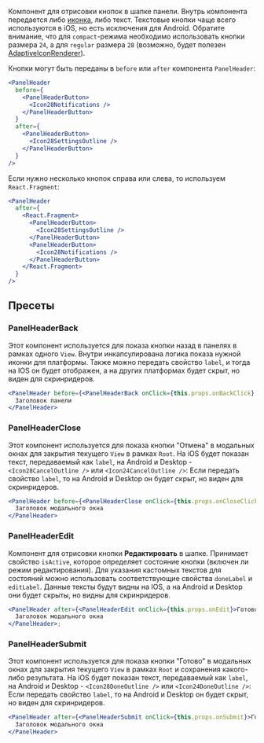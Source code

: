 Компонент для отрисовки кнопок в шапке панели. Внутрь компонента передается либо [иконка](https://vkcom.github.io/icons/),
либо текст. Текстовые кнопки чаще всего используются в iOS, но есть исключения для Android. Обратите внимание, что для `compact`-режима необходимо использовать кнопки размера `24`, а для `regular` размера `28` (возможно, будет полезен [AdaptiveIconRenderer](#!/AdaptiveIconRenderer)).

Кнопки могут быть переданы в `before` или `after` компонента `PanelHeader`:

```jsx static
<PanelHeader
  before={
    <PanelHeaderButton>
      <Icon28Notifications />
    </PanelHeaderButton>
  }
  after={
    <PanelHeaderButton>
      <Icon28SettingsOutline />
    </PanelHeaderButton>
  }
/>
```

Если нужно несколько кнопок справа или слева, то используем `React.Fragment`:

```jsx static
<PanelHeader
  after={
    <React.Fragment>
      <PanelHeaderButton>
        <Icon28SettingsOutline />
      </PanelHeaderButton>
      <PanelHeaderButton>
        <Icon28Notifications />
      </PanelHeaderButton>
    </React.Fragment>
  }
/>
```

## Пресеты

### PanelHeaderBack

Этот компонент используется для показа кнопки назад в панелях в рамках одного `View`. Внутри инкапсулирована логика показа нужной иконки для платформы.
Также можно передать свойство `label`, и тогда на IOS он будет отображен, а на других платформах будет скрыт, но виден для скринридеров.

```jsx static
<PanelHeader before={<PanelHeaderBack onClick={this.props.onBackClick} />}>
  Заголовок панели
</PanelHeader>
```

### PanelHeaderClose

Этот компонент используется для показа кнопки "Отмена" в модальных окнах для закрытия текущего `View` в рамках `Root`. На iOS будет показан текст, передаваемый как `label`, на Android и Desktop - `<Icon28CancelOutline />` или `<Icon24CancelOutline />`:
Если передать свойство `label`, то на Android и Desktop он будет скрыт, но виден для скринридеров.

```jsx static
<PanelHeader before={<PanelHeaderClose onClick={this.props.onCloseClick} />}>
  Заголовок модального окна
</PanelHeader>
```

### PanelHeaderEdit

Компонент для отрисовки кнопки **Редактировать** в шапке. Принимает свойство `isActive`, которое определяет состояние кнопки (включен ли режим редактирования).
Для указания кастомных текстов для состояний можно использовать соответствующие свойства `doneLabel` и `editLabel`. Данные тексты будут видны на IOS, а на Android и Desktop они будет скрыты, но видны для скринридеров.

```jsx static
<PanelHeader after={<PanelHeaderEdit onClick={this.props.onEdit}>Готово</PanelHeaderSubmit>}>
  Заголовок модального окна
</PanelHeader>;
```

### PanelHeaderSubmit

Этот компонент используется для показа кнопки "Готово" в модальных окнах для закрытия текущего `View` в рамках `Root` и сохранения какого-либо результата. На iOS будет показан текст, передаваемый как `label`, на Android и Desktop - `<Icon28DoneOutline />` или `<Icon24DoneOutline />`:
Если передать свойство `label`, то на Android и Desktop он будет скрыт, но виден для скринридеров.

```jsx static
<PanelHeader after={<PanelHeaderSubmit onClick={this.props.onSubmit}>Готово</PanelHeaderSubmit>}>
  Заголовок модального окна
</PanelHeader>
```
